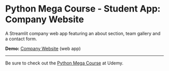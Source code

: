 # Python Mega Course - Student App: Company Website
A Streamlit company web app featuring an about section, team gallery and a contact form.

**Demo:** [Company Website](https://silver-phoenix-ideas-company-website.streamlit.app/) (web app)

***

Be sure to check out the [Python Mega Course](https://www.udemy.com/course/the-python-mega-course/) at Udemy.
